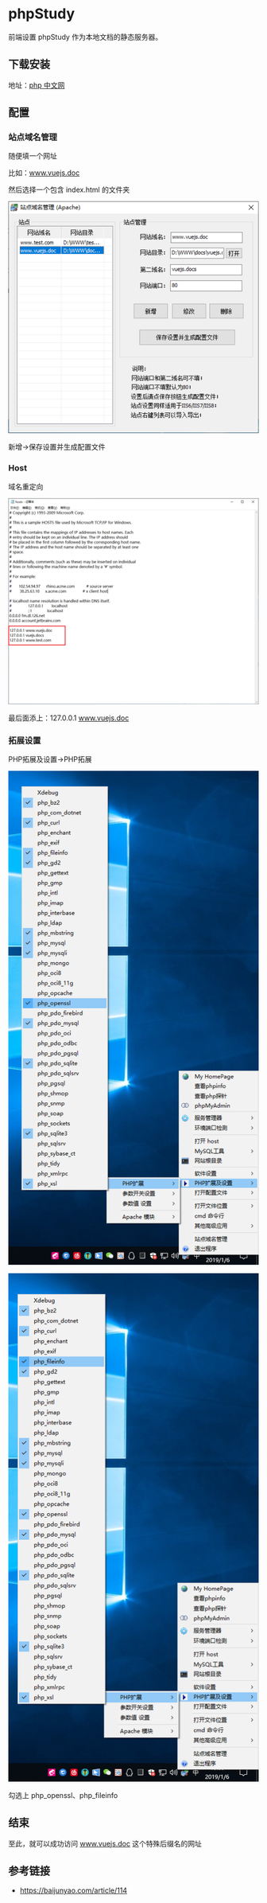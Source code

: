 # phpStudy

前端设置 phpStudy 作为本地文档的静态服务器。

## 下载安装

地址：[php 中文网](http://phpstudy.php.cn/download.html)

## 配置

### 站点域名管理

随便填一个网址

比如：www.vuejs.doc

然后选择一个包含 index.html 的文件夹

![1546760928870](./image/1546760928870.png)

新增→保存设置并生成配置文件

### Host

域名重定向

![1546760693862](./image/1546760693862.png)

最后面添上：127.0.0.1 www.vuejs.doc

### 拓展设置

PHP拓展及设置→PHP拓展

![1546761580655](./image/1546761580655.png)

![QQ截图20190106160013](./image/20190106160013.png)

勾选上 php_openssl、php_fileinfo

## 结束

至此，就可以成功访问 www.vuejs.doc 这个特殊后缀名的网址

## 参考链接

- https://baijunyao.com/article/114